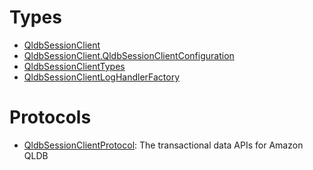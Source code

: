 # Types

  - [QldbSessionClient](/aws-sdk-swift/reference/0.x/AWSQLDBSession/QldbSessionClient)
  - [QldbSessionClient.QldbSessionClientConfiguration](/aws-sdk-swift/reference/0.x/AWSQLDBSession/QldbSessionClient_QldbSessionClientConfiguration)
  - [QldbSessionClientTypes](/aws-sdk-swift/reference/0.x/AWSQLDBSession/QldbSessionClientTypes)
  - [QldbSessionClientLogHandlerFactory](/aws-sdk-swift/reference/0.x/AWSQLDBSession/QldbSessionClientLogHandlerFactory)

# Protocols

  - [QldbSessionClientProtocol](/aws-sdk-swift/reference/0.x/AWSQLDBSession/QldbSessionClientProtocol):
    The transactional data APIs for Amazon QLDB

